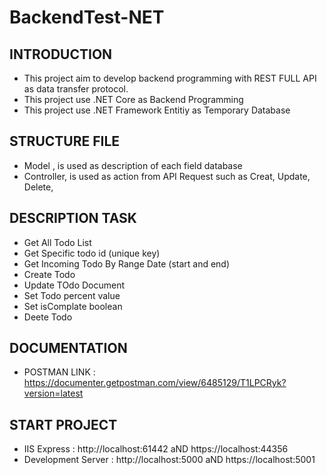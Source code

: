 # BackendTest-NET

INTRODUCTION
------------
* This project aim to develop backend programming with REST FULL API as data transfer protocol.
* This project use .NET Core  as Backend Programming
* This project use .NET Framework Entitiy as Temporary Database

STRUCTURE FILE
------------
* Model , is used as description of each field database
* Controller, is used as action from API Request such as Creat, Update, Delete, 

DESCRIPTION TASK
---------
* Get All Todo List
* Get Specific todo id (unique key)
* Get Incoming Todo By Range Date (start and end)
* Create Todo
* Update TOdo Document
* Set Todo percent value
* Set isComplate boolean
* Deete Todo


DOCUMENTATION
-----------
* POSTMAN LINK : https://documenter.getpostman.com/view/6485129/T1LPCRyk?version=latest


START PROJECT
-----------
* IIS Express : http://localhost:61442 aND https://localhost:44356
* Development Server :  http://localhost:5000 aND https://localhost:5001